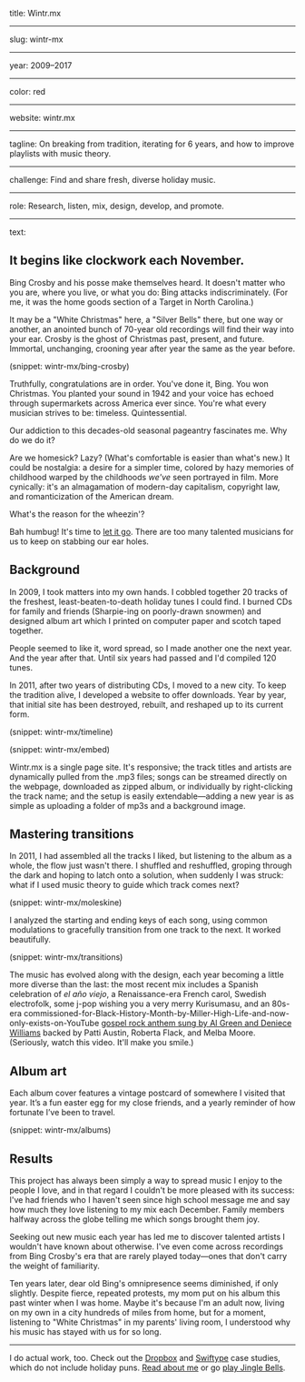 title: Wintr.mx

----

slug: wintr-mx

----

year: 2009–2017

----

color: red

----

website: wintr.mx

----

tagline: On breaking from tradition, iterating for 6 years, and how to improve playlists with music theory.

----

challenge: Find and share fresh, diverse holiday music.

----

role: Research, listen, mix, design, develop, and promote.

----

text:

## It begins like clockwork each November.

Bing Crosby and his posse make themselves heard. It doesn't matter who you are, where you live, or what you do: Bing attacks indiscriminately. (For me, it was the home goods section of a Target in North Carolina.)

It may be a "White Christmas" here, a "Silver Bells" there, but one way or another, an anointed bunch of 70-year old recordings will find their way into your ear. Crosby is the ghost of Christmas past, present, and future. Immortal, unchanging, crooning year after year the same as the year before.

(snippet: wintr-mx/bing-crosby)

Truthfully, congratulations are in order. You've done it, Bing. You won Christmas. You planted your sound in 1942 and your voice has echoed through supermarkets across America ever since. You're what every musician strives to be: timeless. Quintessential.

Our addiction to this decades-old seasonal pageantry fascinates me. Why do we do it? 

Are we homesick? Lazy? (What's comfortable is easier than what's new.) It could be nostalgia: a desire for a simpler time, colored by hazy memories of childhood warped by the childhoods *we've* seen portrayed in film. More cynically: it's an almagamation of modern-day capitalism, copyright law, and romanticization of the American dream.

What's the reason for the wheezin'?

Bah humbug! It's time to [let it go](https://www.youtube.com/watch?v=moSFlvxnbgk). There are too many talented musicians for us to keep on stabbing our ear holes.

## Background

In 2009, I took matters into my own hands. I cobbled together 20 tracks of the freshest, least-beaten-to-death holiday tunes I could find. I burned <span class="uppercase">CD</span>s for family and friends (Sharpie-ing on poorly-drawn snowmen) and designed album art which I printed on computer paper and scotch taped together.

People seemed to like it, word spread, so I made another one the next year. And the year after that. Until six years had passed and I'd compiled 120 tunes. 

In 2011, after two years of distributing <span class="uppercase">CD</span>s, I moved to a new city. To keep the tradition alive, I developed a website to offer downloads. Year by year, that initial site has been destroyed, rebuilt, and reshaped up to its current form.

(snippet: wintr-mx/timeline)

(snippet: wintr-mx/embed)

Wintr.mx is a single page site. It's responsive; the track titles and artists are dynamically pulled from the .mp3 files; songs can be streamed directly on the webpage, downloaded as zipped album, or individually by right-clicking the track name; and the setup is easily extendable—adding a new year is as simple as uploading a folder of mp3s and a background image.

## Mastering transitions

In 2011, I had assembled all the tracks I liked, but listening to the album as a whole, the flow just wasn't there. I shuffled and reshuffled, groping through the dark and hoping to latch onto a solution, when suddenly I was struck: what if I used music theory to guide which track comes next?

(snippet: wintr-mx/moleskine)

I analyzed the starting and ending keys of each song, using common modulations to gracefully transition from one track to the next. It worked beautifully.

(snippet: wintr-mx/transitions)

The music has evolved along with the design, each year becoming a little more diverse than the last: the most recent mix includes a Spanish celebration of <em title="the old year">el año viejo</em>, a Renaissance-era French carol, Swedish electrofolk, some j-pop wishing you a very merry Kurisumasu, and an 80s-era commissioned-for-Black-History-Month-by-Miller-High-Life-and-now-only-exists-on-YouTube [gospel rock anthem sung by Al Green and Deniece Williams](https://www.youtube.com/watch?v=cwWhu8tw4nU) backed by Patti Austin, Roberta Flack, and Melba Moore. (Seriously, watch this video. It'll make you smile.)

## Album art

Each album cover features a vintage postcard of somewhere I visited that year. It’s a fun easter egg for my close friends, and a yearly reminder of how fortunate I’ve been to travel.

(snippet: wintr-mx/albums)

## Results

This project has always been simply a way to spread music I enjoy to the people I love, and in that regard I couldn't be more pleased with its success: I've had friends who I haven't seen since high school message me and say how much they love listening to my mix each December. Family members halfway across the globe telling me which songs brought them joy.

Seeking out new music each year has led me to discover talented artists I wouldn't have known about otherwise. I've even come across recordings from Bing Crosby's era that are rarely played today—ones that don't carry the weight of familiarity.

Ten years later, dear old Bing's omnipresence seems diminished, if only slightly. Despite fierce, repeated protests, my mom put on his album this past winter when I was home. Maybe it's because I'm an adult now, living on my own in a city hundreds of miles from home, but for a moment, listening to "White Christmas" in my parents' living room, I understood why his music has stayed with us for so long.

---

I do actual work, too. Check out the [Dropbox](/work/dropbox) and [Swiftype](/work/swiftype) case studies, which do not include holiday puns. [Read about me](/about) or go [play Jingle Bells](/).
